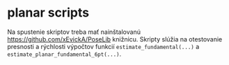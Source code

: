 # planar scripts
Na spustenie skriptov treba mať nainštalovanú https://github.com/xEvickA/PoseLib knižnicu. 
Skripty slúžia na otestovanie presnosti a rýchlosti výpočtov funkcií `estimate_fundamental(...)` a `estimate_planar_fundamental_6pt(...)`.
